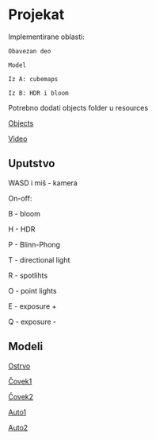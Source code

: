 # Projekat

Implementirane oblasti:

    Obavezan deo

    Model

    Iz A: cubemaps

    Iz B: HDR i bloom

Potrebno dodati objects folder u resources

[Objects](https://drive.google.com/file/d/1CvHHWCLqEOrjHrM9Ih8bD1Mv03q-Et48/view?usp=drive_link)

[Video](https://drive.google.com/file/d/172Gg9k6rzdXuzFqFuLvpQtemcVrRYWuk/view?usp=drive_link)

## Uputstvo

WASD i miš - kamera


On-off:

B - bloom

H - HDR

P - Blinn-Phong

T - directional light

R - spotlihts

O - point lights


E - exposure +

Q - exposure -

## Modeli

[Ostrvo](https://sketchfab.com/3d-models/cartoon-race-track-oval-f88b33a3a65c4965b03578dc7f4f6eb4)

[Čovek1](https://sketchfab.com/3d-models/man-sitting-d8ca320050c6494581c34292356a280b)

[Čovek2](https://sketchfab.com/3d-models/ali-sitting-clinic-03-37ca31991ba944598980f549072102e4)

[Auto1](https://sketchfab.com/3d-models/stylized-beetle-car-0323feeb81e84e67a13acc964b6c609b)

[Auto2](https://sketchfab.com/3d-models/derby-car-free-30331d8e1355492f8be6ec7bb5b556bc)


